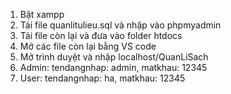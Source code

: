 1. Bật xampp
3. Tải file quanlitulieu.sql và nhập vào phpmyadmin
4. Tải file còn lại và đưa vào folder htdocs
5. Mở các file còn lại bằng VS code
6. Mở trình duyệt và nhập localhost/QuanLiSach
7. Admin: tendangnhap: admin, matkhau: 12345
8. User: tendangnhap: ha, matkhau: 12345
